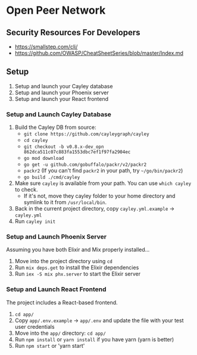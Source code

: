 # Open Peer Network

## Security Resources For Developers
- https://smallstep.com/cli/
- https://github.com/OWASP/CheatSheetSeries/blob/master/Index.md


## Setup

1) Setup and launch your Cayley database
2) Setup and launch your Phoenix server
3) Setup and launch your React frontend


### Setup and Launch Cayley Database

1) Build the Cayley DB from source:
   * `git clone https://github.com/cayleygraph/cayley`
   * `cd cayley`
   * `git checkout -b v0.8.x-dev_opn 862dca511c07c883fa1553dbc7ef1f97fa2904ec`
   * `go mod download`
   * `go get -u github.com/gobuffalo/packr/v2/packr2`
   * `packr2` (If you can't find `packr2` in your path, try `~/go/bin/packr2`)
   * `go build ./cmd/cayley`
1) Make sure `cayley` is available from your path. You can use `which cayley` to check.
   * If it's not, move they cayley folder to your home directory and symlink to it from `/usr/local/bin`.
1) Back in the current project directory, copy `cayley.yml.example` -> `cayley.yml`
1) Run `cayley init`


### Setup and Launch Phoenix Server

Assuming you have both Elixir and Mix properly installed...

1) Move into the project directory using `cd`
1) Run `mix deps.get` to install the Elixir dependencies
1) Run `iex -S mix phx.server` to start the Elixir server


### Setup and Launch React Frontend

The project includes a React-based frontend.

1) `cd app/`
2) Copy `app/.env.example` -> `app/.env` and update the file with your test user credentials
3) Move into the `app/` directory: `cd app/`
4) Run `npm install` or `yarn install` if you have yarn (yarn is better)
5) Run `npm start` or 'yarn start'
